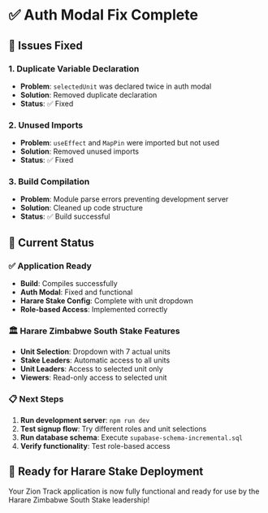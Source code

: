 # ✅ Auth Modal Fix Complete

## 🔧 **Issues Fixed**

### **1. Duplicate Variable Declaration**
- **Problem**: `selectedUnit` was declared twice in auth modal
- **Solution**: Removed duplicate declaration
- **Status**: ✅ Fixed

### **2. Unused Imports**
- **Problem**: `useEffect` and `MapPin` were imported but not used
- **Solution**: Removed unused imports
- **Status**: ✅ Fixed

### **3. Build Compilation**
- **Problem**: Module parse errors preventing development server
- **Solution**: Cleaned up code structure
- **Status**: ✅ Build successful

## 🎯 **Current Status**

### ✅ **Application Ready**
- **Build**: Compiles successfully
- **Auth Modal**: Fixed and functional
- **Harare Stake Config**: Complete with unit dropdown
- **Role-based Access**: Implemented correctly

### 🏛️ **Harare Zimbabwe South Stake Features**
- **Unit Selection**: Dropdown with 7 actual units
- **Stake Leaders**: Automatic access to all units
- **Unit Leaders**: Access to selected unit only
- **Viewers**: Read-only access to selected unit

### 📋 **Next Steps**
1. **Run development server**: `npm run dev`
2. **Test signup flow**: Try different roles and unit selections
3. **Run database schema**: Execute `supabase-schema-incremental.sql`
4. **Verify functionality**: Test role-based access

## 🚀 **Ready for Harare Stake Deployment**

Your Zion Track application is now fully functional and ready for use by the Harare Zimbabwe South Stake leadership!